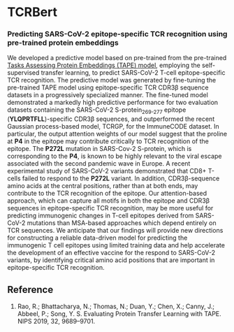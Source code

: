 # TCRBert
### Predicting SARS-CoV-2 epitope-specific TCR recognition using pre-trained protein embeddings

We developed a predictive model based on pre-trained from the pre-trained <a href='https://arxiv.org/abs/1906.08230'>Tasks Assessing Protein Embeddings (TAPE) model</a>, employing the self-supervised transfer learning, to predict SARS-CoV-2 T-cell epitope-specific TCR recognition. The predictive model was generated by fine-tuning the pre-trained TAPE model using epitope-specific TCR CDR3β sequence datasets in a progressively specialized manner. The fine-tuned model demonstrated a markedly high predictive performance for two evaluation datasets containing the SARS-CoV-2 S-protein<sub>269-277</sub> epitope (<b>YLQPRTFLL</b>)-specific CDR3β sequences, and outperformed the recent Gaussian process-based model, TCRGP, for the ImmuneCODE dataset. In particular, the output attention weights of our model suggest that the proline at <b>P4</b> in the epitope may contribute critically to TCR recognition of the epitope. The <b>P272L</b> mutation in SARS-Cov-2 S-protein, which is corresponding to the <b>P4</b>, is known to be highly relevant to the viral escape associated with the second pandemic wave in Europe.
A recent experimental study of SARS-CoV-2 variants demonstrated that CD8+ T-cells failed to respond to the <b>P272L</b> variant. In addition, CDR3β-sequence amino acids at the central positions, rather than at both ends, may contribute to the TCR recognition of the epitope. Our attention-based approach, which can capture all motifs in both the epitope and CDR3β sequences in epitope-specific TCR recognition, may be more useful for predicting immunogenic changes in T-cell epitopes derived from SARS-CoV-2 mutations than MSA-based approaches which depend entirely on TCR sequences.
We anticipate that our findings will provide new directions for constructing a reliable data-driven model for predicting the immunogenic T cell epitopes using limited training data and help accelerate the development of an effective vaccine for the respond to SARS-CoV-2 variants, by identifying critical amino acid positions that are important in epitope-specific TCR recognition.

## Reference
1. Rao, R.; Bhattacharya, N.; Thomas, N.; Duan, Y.; Chen, X.; Canny, J.; Abbeel, P.; Song, Y. S. Evaluating Protein Transfer Learning with TAPE. NIPS 2019, 32, 9689–9701.
